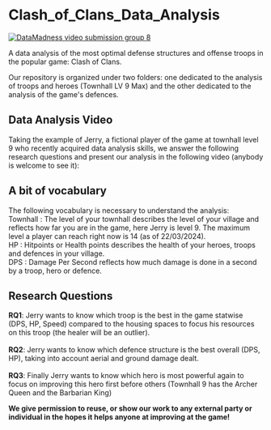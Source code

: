 # Clash_of_Clans_Data_Analysis

[![DataMadness video submission group 8](https://img.youtube.com/vi/C4gkjwi7x2Y/0.jpg)](https://www.youtube.com/watch?v=C4gkjwi7x2Y)

A data analysis of the most optimal defense structures and offense troops in the popular game: Clash of Clans.

Our repository is organized under two folders: one dedicated to the analysis of troops and heroes (Townhall LV 9 Max) and the other dedicated to the analysis of the game's defences.

## Data Analysis Video

Taking the example of Jerry, a fictional player of the game at townhall level 9 who recently acquired data analysis skills, we answer the following research questions and present our analysis in the following video (anybody is welcome to see it): 

## A bit of vocabulary

The following vocabulary is necessary to understand the analysis: <br>
Townhall : The level of your townhall describes the level of your village and reflects how far you are in the game, here Jerry is level 9. The maximum level a player can reach right now is 14 (as of 22/03/2024). <br>
HP : Hitpoints or Health points describes the health of your heroes, troops and defences in your village. <br>
DPS : Damage Per Second reflects how much damage is done in a second by a troop, hero or defence. <br>

## Research Questions

**RQ1**: Jerry wants to know which troop is the best in the game statwise (DPS, HP, Speed) compared to the housing spaces to focus his resources on this troop (the healer will be an outlier). <br>
<br>
**RQ2**: Jerry wants to know which defence structure is the best overall (DPS, HP), taking into account aerial and ground damage dealt. <br>
<br>
**RQ3**: Finally Jerry wants to know which hero is most powerful again to focus on improving this hero first before others (Townhall 9 has the Archer Queen and the Barbarian King)

**We give permission to reuse, or show our work to any external party or individual in the hopes it helps anyone at improving at the game!**
